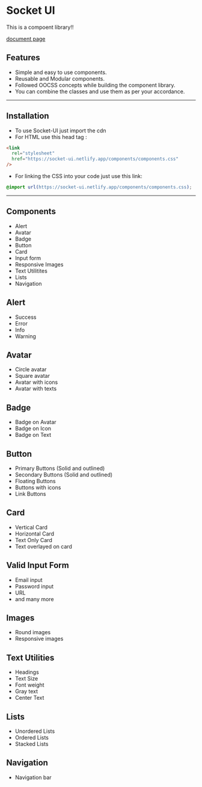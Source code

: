 # Socket UI

This is a compoent library!!

[document page](./images/socket-ui.png)

## Features

- Simple and easy to use components.
- Reusable and Modular components.
- Followed OOCSS concepts while building the component library.
- You can combine the classes and use them as per your accordance.

---

## Installation

- To use Socket-UI just import the cdn
- For HTML use this head tag :<br>

```html
<link
  rel="stylesheet"
  href="https://socket-ui.netlify.app/components/components.css"
/>
```

- For linking the CSS into your code just use this link:<br>

```css
@import url(https://socket-ui.netlify.app/components/components.css);
```

---

## Components

- Alert
- Avatar
- Badge
- Button
- Card
- Input form
- Responsive Images
- Text Utilitites
- Lists
- Navigation

## Alert

- Success
- Error
- Info
- Warning

## Avatar

- Circle avatar
- Square avatar
- Avatar with icons
- Avatar with texts

## Badge

- Badge on Avatar
- Badge on Icon
- Badge on Text

## Button

- Primary Buttons (Solid and outlined)
- Secondary Buttons (Solid and outlined)
- Floating Buttons
- Buttons with icons
- Link Buttons

## Card

- Vertical Card
- Horizontal Card
- Text Only Card
- Text overlayed on card

## Valid Input Form

- Email input
- Password input
- URL
- and many more

## Images

- Round images
- Responsive images

## Text Utilities

- Headings
- Text Size
- Font weight
- Gray text
- Center Text

## Lists

- Unordered Lists
- Ordered Lists
- Stacked Lists

## Navigation

- Navigation bar
